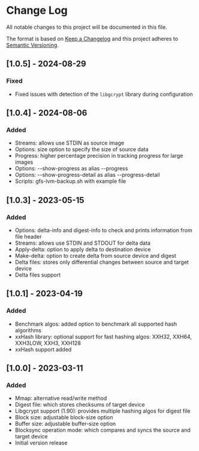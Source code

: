 
# Change Log
All notable changes to this project will be documented in this file.
 
The format is based on [Keep a Changelog](http://keepachangelog.com/)
and this project adheres to [Semantic Versioning](http://semver.org/).

## [1.0.5] - 2024-08-29
### Fixed
- Fixed issues with detection of the `libgcrypt` library during configuration

## [1.0.4] - 2024-08-06
### Added
- Streams: allows use STDIN as source image
- Options: size option to specify the size of source data
- Progress: higher percentage precision in tracking progress for large images
- Options: --show-progress as alias --progress
- Options: --show-progress-detail as alias --progress-detail
- Scripts: gfs-lvm-backup.sh with example file

## [1.0.3] - 2023-05-15
### Added
- Options: delta-info and digest-info to check and prints information from file header
- Streams: allows use STDIN and STDOUT for delta data
- Apply-delta: option to apply delta to destination device
- Make-delta: option to create delta from source device and digest
- Delta files: stores only differential changes between source and target device
- Delta files support

 
## [1.0.1] - 2023-04-19
### Added
- Benchmark algos: added option to benchmark all supported hash algorithms
- xxHash library: optional support for fast hashing algos: XXH32, XXH64, XXH3LOW, XXH3, XXH128
- xxHash support added


## [1.0.0] - 2023-03-11
### Added
- Mmap: alternative read/write method
- Digest file: which stores checksums of target device
- Libgcrypt support (1.90): provides multiple hashing algos for digest file
- Block size: adjustable block-size option
- Buffer size: adjustable buffer-size option
- Blocksync operation mode: which compares and syncs the source and target device
- Initial version release

